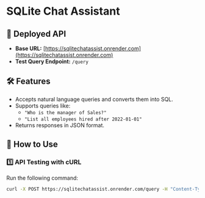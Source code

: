 # SQLite Chat Assistant

## 🔗 Deployed API
- **Base URL:** [https://sqlitechatassist.onrender.com](https://sqlitechatassist.onrender.com)
- **Test Query Endpoint:** `/query`

## 🛠️ Features
- Accepts natural language queries and converts them into SQL.
- Supports queries like:
  - `"Who is the manager of Sales?"`
  - `"List all employees hired after 2022-01-01"`
- Returns responses in JSON format.

## 🚀 How to Use
### **1️⃣ API Testing with cURL**
Run the following command:
```sh
curl -X POST https://sqlitechatassist.onrender.com/query -H "Content-Type: application/json" -d "{\"query\": \"Who is the manager of Sales?\"}"
